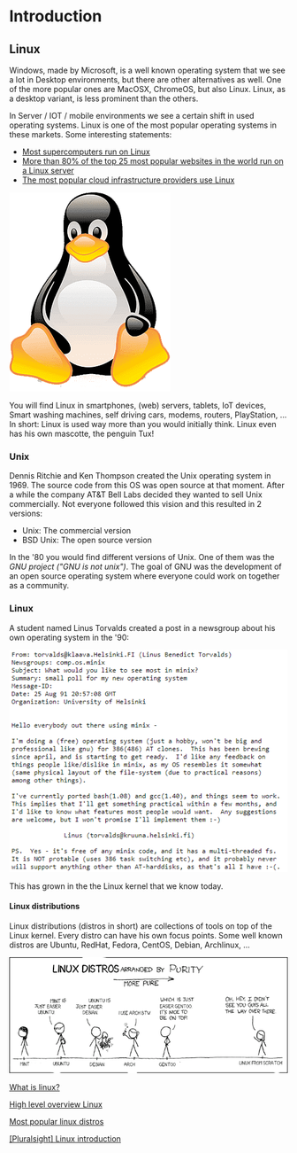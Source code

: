 # Introduction

## Linux
Windows, made by Microsoft, is a well known operating system that we see a lot in Desktop environments, but there are other alternatives as well. One of the more popular ones are MacOSX, ChromeOS, but also Linux. Linux, as a desktop variant, is less prominent than the others.

In Server / IOT / mobile environments we see a certain shift in used operating systems. Linux is one of the most popular operating systems in these markets. Some interesting statements:
* [Most supercomputers run on Linux](https://itsfoss.com/linux-runs-top-supercomputers/)
* [More than 80% of the top 25 most popular websites in the world run on a Linux server](https://www.alexa.com/topsites)
* [The most popular cloud infrastructure providers use Linux](https://www.linuxfoundation.org/blog/how-amazon-web-services-uses-linux-and-open-source/)

![tux right](../images/tux.png)

You will find Linux in smartphones, (web) servers, tablets, IoT devices, Smart washing machines, self driving cars, modems, routers, PlayStation, ... In short: Linux is used way more than you would initially think. Linux even has his own mascotte, the penguin Tux!

### Unix
Dennis Ritchie and Ken Thompson created the Unix operating system in 1969. The source code from this OS was open source at that moment. After a while the company AT&T Bell Labs decided they wanted to sell Unix commercially. Not everyone followed this vision and this resulted in 2 versions:
* Unix: The commercial version
* BSD Unix: The open source version

In the '80 you would find different versions of Unix. One of them was the _GNU project ("GNU is not unix")_. The goal of GNU was the development of an open source operating system where everyone could work on together as a community.

### Linux
A student named Linus Torvalds created a post in a newsgroup about his own operating system in the '90:

![linux](../images/01/linus.PNG)

This has grown in the the Linux kernel that we know today.

#### Linux distributions
Linux distributions (distros in short) are collections of tools on top of the Linux kernel. Every distro can have his own focus points. Some well known distros are Ubuntu, RedHat, Fedora, CentOS, Debian, Archlinux, ...

![distros](../images/01/distros.png)


<i class="fa-solid fa-film"></i>  [What is linux?](https://www.youtube.com/watch?v=zA3vmx0GaO8)

<i class="fa-solid fa-earth-europe"></i> [High level overview Linux](https://www.linux.com/what-is-linux/)

<i class="fa-solid fa-earth-europe"></i> [Most popular linux distros](https://distrowatch.com/dwres.php?resource=popularity)

<i class="fa-solid fa-film"></i> [[Pluralsight] Linux introduction](https://app.pluralsight.com/course-player?clipId=f23dd1fa-7766-49d0-9b6d-6530142b38c6)

